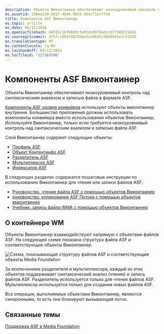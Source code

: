 ```yaml
---
description: Объекты Вмконтаинер обеспечивают низкоуровневый контроль над синтаксическим анализом и записью файла в формате ASF.
ms.assetid: 258ea139-581f-4b94-9655-43ecf1e77f10
title: Компоненты ASF Вмконтаинер
ms.topic: article
ms.date: 05/31/2018
ms.openlocfilehash: 6d7d1c1b76683cfe01dc0970ab1c077580215d2b
ms.sourcegitcommit: d75fc10b9f0825bbe5ce5045c90d4045e3c53243
ms.translationtype: MT
ms.contentlocale: ru-RU
ms.lasthandoff: 09/13/2021
ms.locfileid: "127363596"
---
```

# <a name="wmcontainer-asf-components"></a>Компоненты ASF Вмконтаинер

Объекты Вмконтаинер обеспечивают низкоуровневый контроль над синтаксическим анализом и записью файла в формате ASF.

[Компоненты ASF уровня конвейера](pipeline-layer-asf-components.md) используют объекты вмконтаинер внутренне. Большинство приложений должны использовать компоненты конвейера вместо использования объектов Вмконтаинер. Используйте Вмконтаинер, только если требуется низкоуровневый контроль над синтаксическим анализом и записью файла ASF.

Слой Вмконтаинер содержит следующие объекты:

-   [Профиль ASF](asf-profile.md)
-   [Объект Контентинфо ASF](asf-contentinfo-object.md)
-   [Разделитель ASF](asf-splitter.md)
-   [Мультиплексор ASF](asf-multiplexer.md)
-   [Индексатор ASF](asf-index-object.md)

В следующих разделах содержатся пошаговые инструкции по использованию Вмконтаинер для чтения или записи файлов ASF.

-   [Руководство. чтение файла ASF с помощью объектов Вмконтаинер](tutorial--reading-an-asf-file.md)
-   [руководство. копирование ASF Потоки с помощью объектов вмконтаинер](tutorial--copying-asf-streams-from-one-file-to-another.md)
-   [Учебник. запись файла WMA с помощью объектов Вмконтаинер](tutorial--writing-a-wma-file-by-using-cbr-encoding.md)

## <a name="about-wm-container"></a>О контейнере WM

Объекты Вмконтаинер взаимодействуют напрямую с объектами файлов ASF. На следующей схеме показана структура файла ASF и соответствующие объекты Вмконтаинер.

![Схема, показывающая структуру файлов ASF и соответствующие объекты Media Foundation](images/asf-components01.png)

За исключением разделителя и мультиплексора, каждый из этих объектов поддерживает синтаксический анализ (чтение) и запись файлов ASF. Разделитель используется только для чтения файлов ASF. Мультиплексор используется только для создания новых файлов ASF.

Все операции, выполняемые объектами Вмконтаинер, являются синхронными, то есть они блокируют вызывающий поток.

## <a name="related-topics"></a>Связанные темы

<dl> <dt>

[Поддержка ASF в Media Foundation](asf-support-in-media-foundation.md)
</dt> </dl>

 

 



